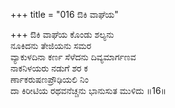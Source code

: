 +++
title = "016 ಔಕಿ ವಾಘೆಯ"

+++
ಔಕಿ ವಾಘೆಯ ಕೊಂಡು ಶಲ್ಯನು   
ನೂಕಿದನು ತೇಜಿಯನು ಸಮರ   
ವ್ಯಾಕುಳದಿನಾ ಕರ್ಣ ಸೆಳೆದನು ದಿವ್ಯಮಾರ್ಗಣವ   
ನಾಕನಿಳಯರು ನಡುಗೆ ಶರ ಕ   
ರ್ಣಾಕರುಷಣಪ್ರೌಢಿಯಲಿ ನಿಂ   
ದಾ ಕಿರೀಟಿಯ ರಥವನೆಚ್ಚನು ಭಾನುಸುತ ಮುಳಿದು       ॥16॥